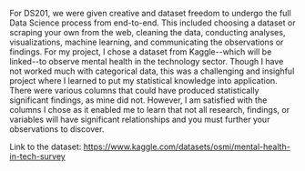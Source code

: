 For DS201, we were given creative and dataset freedom to undergo the full Data Science process from end-to-end. This included choosing a dataset or scraping your own from the web, cleaning the data, conducting analyses,
visualizations, machine learning, and communicating the observations or findings. For my project, I chose a dataset from Kaggle--which will be linked--to observe mental health in the technology sector. Though I have not
worked much with categorical data, this was a challenging and insighful project where I learned to put my statistical knowledge into application. There were various columns that could have produced statistically significant
findings, as mine did not. However, I am satisfied with the columns I chose as it enabled me to learn that not all research, findings, or variables will have significant relationships and you must further your observations to
discover.

Link to the dataset: https://www.kaggle.com/datasets/osmi/mental-health-in-tech-survey
